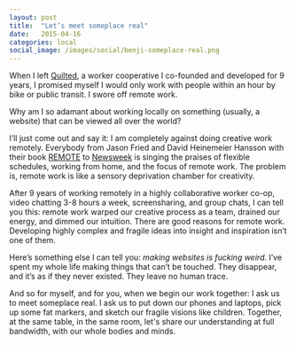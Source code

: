 ```yaml
---
layout: post
title:  "Let’s meet someplace real"
date:   2015-04-16
categories: local
social_image: /images/social/benji-someplace-real.png
---
```


When I left [Quilted](http://quilted.coop), a worker cooperative I co-founded and developed for 9 years, I promised myself I would only work with people within an hour by bike or public transit. I swore off remote work.

Why am I so adamant about working locally on something (usually, a website) that can be viewed all over the world?

I’ll just come out and say it: I am completely against doing creative work remotely. Everybody from Jason Fried and David Heinemeier Hansson with their book [REMOTE](http://37signals.com/remote/) to [Newsweek](http://www.newsweek.com/career/10-companies-trust-employees-work-home) is singing the praises of flexible schedules, working from home, and the focus of remote work. The problem is, remote work is like a sensory deprivation chamber for creativity.

After 9 years of working remotely in a highly collaborative worker co-op, video chatting 3-8 hours a week, screensharing, and group chats, I can tell you this: remote work warped our creative process as a team, drained our energy, and dimmed our intuition. There are good reasons for remote work. Developing highly complex and fragile ideas into insight and inspiration isn’t one of them.

Here’s something else I can tell you: _making websites is fucking weird_. I’ve spent my whole life making things that can’t be touched. They disappear, and it’s as if they never existed. They leave no human trace.

And so for myself, and for you, when we begin our work together: I ask us to meet someplace real. I ask us to put down our phones and laptops, pick up some fat markers, and sketch our fragile visions like children. Together, at the same table, in the same room, let's share our understanding at full bandwidth, with our whole bodies and minds.

